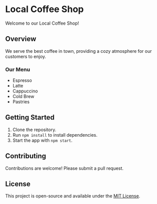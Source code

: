 # Local Coffee Shop

Welcome to our Local Coffee Shop!

## Overview
We serve the best coffee in town, providing a cozy atmosphere for our customers to enjoy.

### Our Menu
- Espresso
- Latte
- Cappuccino
- Cold Brew
- Pastries

## Getting Started
1. Clone the repository.
2. Run `npm install` to install dependencies.
3. Start the app with `npm start`.

## Contributing
Contributions are welcome! Please submit a pull request.

## License
This project is open-source and available under the [MIT License](LICENSE).